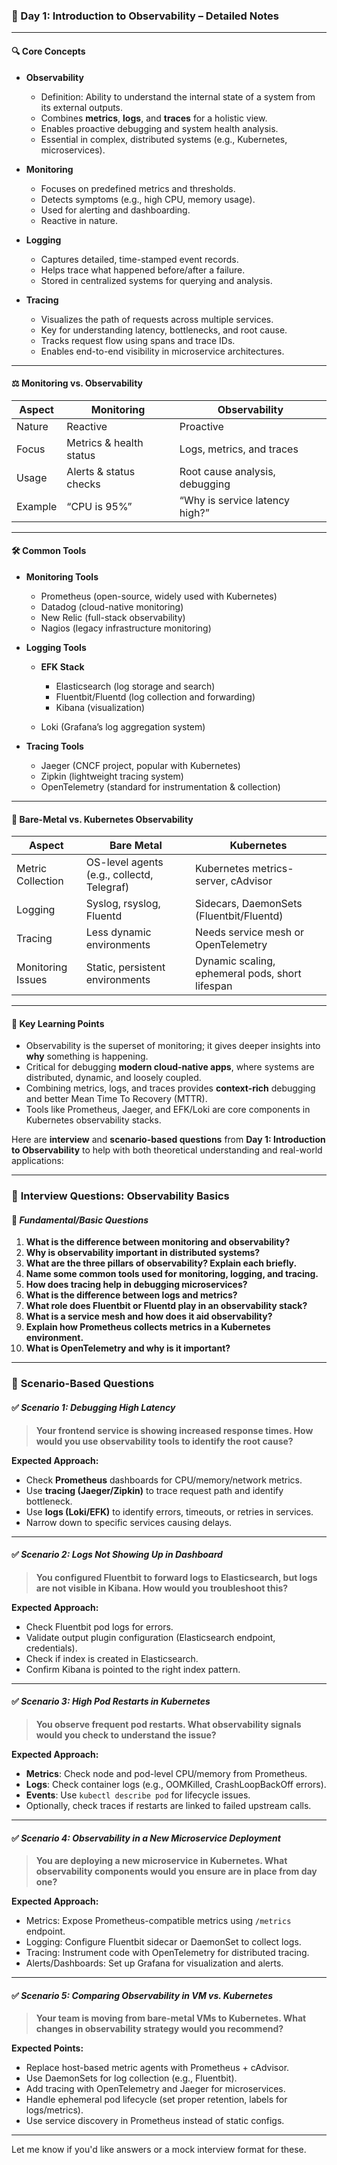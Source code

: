 ### 📘 Day 1: Introduction to Observability – Detailed Notes

---

#### 🔍 **Core Concepts**

* **Observability**

  * Definition: Ability to understand the internal state of a system from its external outputs.
  * Combines **metrics**, **logs**, and **traces** for a holistic view.
  * Enables proactive debugging and system health analysis.
  * Essential in complex, distributed systems (e.g., Kubernetes, microservices).

* **Monitoring**

  * Focuses on predefined metrics and thresholds.
  * Detects symptoms (e.g., high CPU, memory usage).
  * Used for alerting and dashboarding.
  * Reactive in nature.

* **Logging**

  * Captures detailed, time-stamped event records.
  * Helps trace what happened before/after a failure.
  * Stored in centralized systems for querying and analysis.

* **Tracing**

  * Visualizes the path of requests across multiple services.
  * Key for understanding latency, bottlenecks, and root cause.
  * Tracks request flow using spans and trace IDs.
  * Enables end-to-end visibility in microservice architectures.

---

#### ⚖️ **Monitoring vs. Observability**

| Aspect  | Monitoring              | Observability                  |
| ------- | ----------------------- | ------------------------------ |
| Nature  | Reactive                | Proactive                      |
| Focus   | Metrics & health status | Logs, metrics, and traces      |
| Usage   | Alerts & status checks  | Root cause analysis, debugging |
| Example | “CPU is 95%”            | “Why is service latency high?” |

---

#### 🛠️ **Common Tools**

* **Monitoring Tools**

  * Prometheus (open-source, widely used with Kubernetes)
  * Datadog (cloud-native monitoring)
  * New Relic (full-stack observability)
  * Nagios (legacy infrastructure monitoring)

* **Logging Tools**

  * **EFK Stack**

    * Elasticsearch (log storage and search)
    * Fluentbit/Fluentd (log collection and forwarding)
    * Kibana (visualization)
  * Loki (Grafana’s log aggregation system)

* **Tracing Tools**

  * Jaeger (CNCF project, popular with Kubernetes)
  * Zipkin (lightweight tracing system)
  * OpenTelemetry (standard for instrumentation & collection)

---

#### 🔁 **Bare-Metal vs. Kubernetes Observability**

| Aspect            | Bare Metal                                 | Kubernetes                                      |
| ----------------- | ------------------------------------------ | ----------------------------------------------- |
| Metric Collection | OS-level agents (e.g., collectd, Telegraf) | Kubernetes metrics-server, cAdvisor             |
| Logging           | Syslog, rsyslog, Fluentd                   | Sidecars, DaemonSets (Fluentbit/Fluentd)        |
| Tracing           | Less dynamic environments                  | Needs service mesh or OpenTelemetry             |
| Monitoring Issues | Static, persistent environments            | Dynamic scaling, ephemeral pods, short lifespan |

---

#### 🧠 **Key Learning Points**

* Observability is the superset of monitoring; it gives deeper insights into **why** something is happening.
* Critical for debugging **modern cloud-native apps**, where systems are distributed, dynamic, and loosely coupled.
* Combining metrics, logs, and traces provides **context-rich** debugging and better Mean Time To Recovery (MTTR).
* Tools like Prometheus, Jaeger, and EFK/Loki are core components in Kubernetes observability stacks.

Here are **interview** and **scenario-based questions** from **Day 1: Introduction to Observability** to help with both theoretical understanding and real-world applications:

---

### 🎯 **Interview Questions: Observability Basics**

#### 📌 *Fundamental/Basic Questions*

1. **What is the difference between monitoring and observability?**
2. **Why is observability important in distributed systems?**
3. **What are the three pillars of observability? Explain each briefly.**
4. **Name some common tools used for monitoring, logging, and tracing.**
5. **How does tracing help in debugging microservices?**
6. **What is the difference between logs and metrics?**
7. **What role does Fluentbit or Fluentd play in an observability stack?**
8. **What is a service mesh and how does it aid observability?**
9. **Explain how Prometheus collects metrics in a Kubernetes environment.**
10. **What is OpenTelemetry and why is it important?**

---

### 🧩 **Scenario-Based Questions**

#### ✅ *Scenario 1: Debugging High Latency*

> **Your frontend service is showing increased response times. How would you use observability tools to identify the root cause?**

**Expected Approach:**

* Check **Prometheus** dashboards for CPU/memory/network metrics.
* Use **tracing (Jaeger/Zipkin)** to trace request path and identify bottleneck.
* Use **logs (Loki/EFK)** to identify errors, timeouts, or retries in services.
* Narrow down to specific services causing delays.

---

#### ✅ *Scenario 2: Logs Not Showing Up in Dashboard*

> **You configured Fluentbit to forward logs to Elasticsearch, but logs are not visible in Kibana. How would you troubleshoot this?**

**Expected Approach:**

* Check Fluentbit pod logs for errors.
* Validate output plugin configuration (Elasticsearch endpoint, credentials).
* Check if index is created in Elasticsearch.
* Confirm Kibana is pointed to the right index pattern.

---

#### ✅ *Scenario 3: High Pod Restarts in Kubernetes*

> **You observe frequent pod restarts. What observability signals would you check to understand the issue?**

**Expected Approach:**

* **Metrics**: Check node and pod-level CPU/memory from Prometheus.
* **Logs**: Check container logs (e.g., OOMKilled, CrashLoopBackOff errors).
* **Events**: Use `kubectl describe pod` for lifecycle issues.
* Optionally, check traces if restarts are linked to failed upstream calls.

---

#### ✅ *Scenario 4: Observability in a New Microservice Deployment*

> **You are deploying a new microservice in Kubernetes. What observability components would you ensure are in place from day one?**

**Expected Approach:**

* Metrics: Expose Prometheus-compatible metrics using `/metrics` endpoint.
* Logging: Configure Fluentbit sidecar or DaemonSet to collect logs.
* Tracing: Instrument code with OpenTelemetry for distributed tracing.
* Alerts/Dashboards: Set up Grafana for visualization and alerts.

---

#### ✅ *Scenario 5: Comparing Observability in VM vs. Kubernetes*

> **Your team is moving from bare-metal VMs to Kubernetes. What changes in observability strategy would you recommend?**

**Expected Points:**

* Replace host-based metric agents with Prometheus + cAdvisor.
* Use DaemonSets for log collection (e.g., Fluentbit).
* Add tracing with OpenTelemetry and Jaeger for microservices.
* Handle ephemeral pod lifecycle (set proper retention, labels for logs/metrics).
* Use service discovery in Prometheus instead of static configs.

---

Let me know if you'd like answers or a mock interview format for these.
